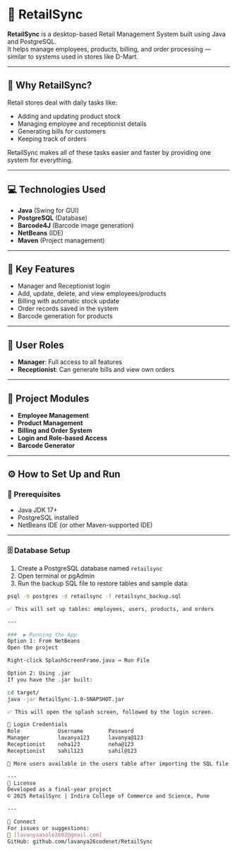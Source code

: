 # 🛒 RetailSync

**RetailSync** is a desktop-based Retail Management System built using Java and PostgreSQL.  
It helps manage employees, products, billing, and order processing — similar to systems used in stores like D-Mart.

---

## 📌 Why RetailSync?

Retail stores deal with daily tasks like:
- Adding and updating product stock
- Managing employee and receptionist details
- Generating bills for customers
- Keeping track of orders

RetailSync makes all of these tasks easier and faster by providing one system for everything.

---

## 💻 Technologies Used

- **Java** (Swing for GUI)
- **PostgreSQL** (Database)
- **Barcode4J** (Barcode image generation)
- **NetBeans** (IDE)
- **Maven** (Project management)

---

## 🔑 Key Features

- Manager and Receptionist login
- Add, update, delete, and view employees/products
- Billing with automatic stock update
- Order records saved in the system
- Barcode generation for products

---

## 👤 User Roles

- **Manager**: Full access to all features  
- **Receptionist**: Can generate bills and view own orders

---

## 📁 Project Modules

- **Employee Management**
- **Product Management**
- **Billing and Order System**
- **Login and Role-based Access**
- **Barcode Generator**
---

## ⚙️ How to Set Up and Run

### 🔧 Prerequisites
- Java JDK 17+
- PostgreSQL installed
- NetBeans IDE (or other Maven-supported IDE)

---

### 🗄️ Database Setup

1. Create a PostgreSQL database named `retailsync`
2. Open terminal or pgAdmin
3. Run the backup SQL file to restore tables and sample data:

```bash
psql -U postgres -d retailsync -f retailsync_backup.sql

✅ This will set up tables: employees, users, products, and orders

---

###  ▶️ Running the App
Option 1: From NetBeans
Open the project

Right-click SplashScreenFrame.java → Run File

Option 2: Using .jar
If you have the .jar built:

cd target/
java -jar RetailSync-1.0-SNAPSHOT.jar

✅ This will open the splash screen, followed by the login screen.

🔐 Login Credentials
Role	        Username	    Password
Manager	        lavanya123	    lavanya@123
Receptionist	neha123	        neha@123
Receptionist	sahil123	    sahil@123

👤 More users available in the users table after importing the SQL file.

---
📄 License
Developed as a final-year project
© 2025 RetailSync | Indira College of Commerce and Science, Pune

---

🤝 Connect
For issues or suggestions:
📧 [lavanyaasole2602@gmail.com]
GitHub: github.com/lavanya26codenet/RetailSync

